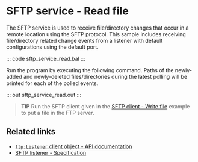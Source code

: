 # SFTP service - Read file

The SFTP service is used to receive file/directory changes that occur in a remote location using the SFTP protocol. This sample includes receiving file/directory related change events from a listener with default configurations using the default port.

::: code sftp_service_read.bal :::

Run the program by executing the following command. Paths of the newly-added and newly-deleted files/directories during the latest polling will be printed for each of the polled events.

::: out sftp_service_read.out :::

> **TIP** Run the SFTP client given in the [SFTP client - Write file](/learn/by-example/sftp-client-write) example to put a file in the FTP server.

## Related links
- [`ftp:Listener` client object - API documentation](https://lib.ballerina.io/ballerina/ftp/latest/listeners/Listener)
- [SFTP listener - Specification](/spec/ftp/#422-secure-listener)
